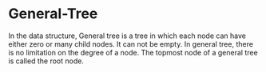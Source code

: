 # General-Tree
In the data structure, General tree is a tree in which each node can have either zero or many child nodes. It can not be empty. In general tree, there is no limitation on the degree of a node. The topmost node of a general tree is called the root node.
